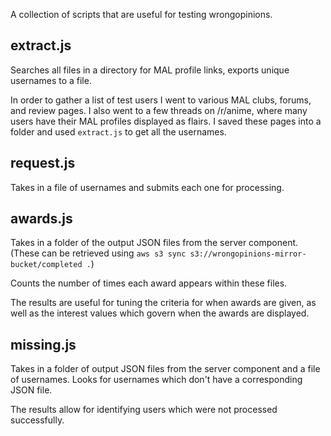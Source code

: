 A collection of scripts that are useful for testing wrongopinions.

## extract.js

Searches all files in a directory for MAL profile links, exports unique usernames to a file.

In order to gather a list of test users I went to various MAL clubs, forums, and review pages. I also went to a few threads on /r/anime, where many users have their MAL profiles displayed as flairs. I saved these pages into a folder and used `extract.js` to get all the usernames.

## request.js

Takes in a file of usernames and submits each one for processing.

## awards.js

Takes in a folder of the output JSON files from the server component. (These can be retrieved using `aws s3 sync s3://wrongopinions-mirror-bucket/completed .`)

Counts the number of times each award appears within these files.

The results are useful for tuning the criteria for when awards are given, as well as the interest values which govern when the awards are displayed.

## missing.js

Takes in a folder of output JSON files from the server component and a file of usernames. Looks for usernames which don't have a corresponding JSON file.

The results allow for identifying users which were not processed successfully.